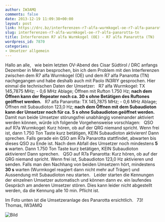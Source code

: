 ```yaml
---
author: IW3AMQ
comments: false
date: 2013-12-19 11:09:38+00:00
layout: post
link: https://drc.bz/interferenzen-r7-alfa-wurmkogel-oe-r7-alfa-panarotta-tn/
slug: interferenzen-r7-alfa-wurmkogel-oe-r7-alfa-panarotta-tn
title: Interferenzen R7 alfa Wurmkogel (OE) - R7 alfa Panarotta (TN)
wordpress_id: 7870
categories:
- Umsetzer allgemein
---
```


Hallo an alle,
 
wie beim letzten OV-Abend des Cisar Südtirol / DRC anfangs Dezember in Meran besprochen, bin ich dem Problem mit den Interferenzen zwischen dem R7 alfa Wurmkogel (OE) und dem R7 alfa Panarotta (TN) nachgegangen und habe deshalb auch mit Paolo IN3RIY gesprochen. Hier einmal die technischen Daten der Umsetzer:
 
R7 alfa Wurmkogel: TX 145,7875 MHz; - 0,6 MHz Ablage; Öffnen mit Rufton 1.750 Hz; **nach dem Öffnen kann der Repeater noch ca. 30 s ohne Betätigen des Ruftones geöffnet werden.**
 
R7 alfa Panarotta: TX 145,7875 MHz; - 0,6 MHz Ablage; Öffnen mit Subaudioton 123,0 Hz; **nach dem Öffnen mit dem Subaudioton kann der Umsetzer noch für ca. 5 s ohne Subaudioton geöffnet werden.**
 
Damit nun beide Umsetzer störungsfrei unabhängig voneinander aktiviert werden können, würde ich folgende Vorgehensweise vorschlagen:
 
QSO auf R7a Wurmkogel: Kurz hören, ob auf der QRG niemand spricht. Wenn frei ist, dann 1.750 Ton Taste kurz betätigen, KEIN Subaudioton aktivieren! Dann sprechen. Falls gerade ein QSO am R7a Panarotta stattfindet, abwarten bis dieses QSO zu Ende ist. Nach dem Abfall des Umsetzer noch mindestens **5 s** warten. Dann 1.750 Ton Taste kurz betätigen, KEIN Subaudioton aktivieren! Dann sprechen.
 
QSO auf R7a Panarotta: Kurz hören, ob auf der QRG niemand spricht. Wenn frei ist, Subaudioton 123,0 Hz aktivieren und senden. Falls man den Nachhang von beiden Umsetzern hört, mindestens **30 s** warten (Wurmkogel reagiert dann nicht mehr auf Träger) und Aussendung mit Subaudioton neu starten.
 
Leider starten die Kennungen der einzelnen Umsetzer automatisch und können dann ev. ein laufendes Gespräch am anderen Umsetzer stören. Dies kann leider nicht abgestellt werden, da die Kennung alle 10 min. Pflicht ist.

Im Foto unten ist die Umsetzeranlage des Panarotta ersichtlich.
 
73! Thomas, IW3AMQ


![Bild](http://www.bergersworld.at/Fundamenti/Panarotta27.JPG)
